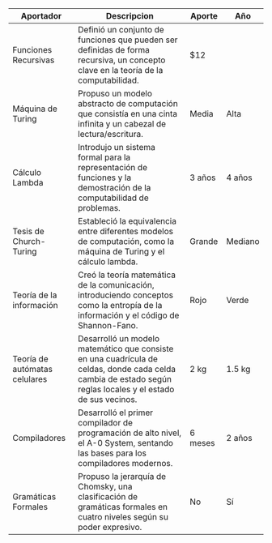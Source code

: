 | Aportador     | Descripcion | Aporte | Año |
|---------------------|---------------------|------------|------------|
| Funciones Recursivas| Definió un conjunto de funciones que pueden ser definidas de forma recursiva, un concepto clave en la teoría de la computabilidad.| $12  |
| Máquina de Turing   | Propuso un modelo abstracto de computación que consistía en una cinta infinita y un cabezal de lectura/escritura.       | Media      | Alta  |
| Cálculo Lambda      | Introdujo un sistema formal para la representación de funciones y la demostración de la computabilidad de problemas.     | 3 años     | 4 años     |
| Tesis de Church-Turing| Estableció la equivalencia entre diferentes modelos de computación, como la máquina de Turing y el cálculo lambda.    | Grande     | Mediano    |
| Teoría de la información| Creó la teoría matemática de la comunicación, introduciendo conceptos como la entropía de la información y el código de Shannon-Fano.| Rojo | Verde      |
| Teoría de autómatas celulares| Desarrolló un modelo matemático que consiste en una cuadrícula de celdas, donde cada celda cambia de estado según reglas locales y el estado de sus vecinos. | 2 kg       | 1.5 kg     |
| Compiladores        | Desarrolló el primer compilador de programación de alto nivel, el A-0 System, sentando las bases para los compiladores modernos.| 6 meses    | 2 años     |
| Gramáticas Formales | Propuso la jerarquía de Chomsky, una clasificación de gramáticas formales en cuatro niveles según su poder expresivo.         | No         | Sí         |
